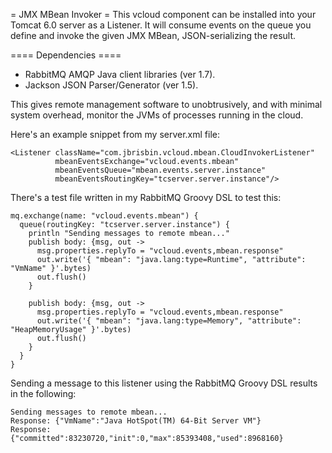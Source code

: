 = JMX MBean Invoker =
This vcloud component can be installed into your Tomcat 6.0 server as a
Listener. It will consume events on the queue you define and invoke the
given JMX MBean, JSON-serializing the result.

==== Dependencies ====
* RabbitMQ AMQP Java client libraries (ver 1.7).
* Jackson JSON Parser/Generator (ver 1.5).

This gives remote management software to unobtrusively, and with minimal
system overhead, monitor the JVMs of processes running in the cloud.

Here's an example snippet from my server.xml file:

<pre><code>&lt;Listener className="com.jbrisbin.vcloud.mbean.CloudInvokerListener"
          mbeanEventsExchange="vcloud.events.mbean"
          mbeanEventsQueue="mbean.events.server.instance"
          mbeanEventsRoutingKey="tcserver.server.instance"/&gt;
</code></pre>

There's a test file written in my RabbitMQ Groovy DSL to test this:

<pre><code>mq.exchange(name: "vcloud.events.mbean") {
  queue(routingKey: "tcserver.server.instance") {
    println "Sending messages to remote mbean..."
    publish body: {msg, out -&gt;
      msg.properties.replyTo = "vcloud.events,mbean.response"
      out.write('{ "mbean": "java.lang:type=Runtime", "attribute": "VmName" }'.bytes)
      out.flush()
    }

    publish body: {msg, out ->
      msg.properties.replyTo = "vcloud.events,mbean.response"
      out.write('{ "mbean": "java.lang:type=Memory", "attribute": "HeapMemoryUsage" }'.bytes)
      out.flush()
    }
  }
}
</code></pre>

Sending a message to this listener using the RabbitMQ Groovy DSL results
in the following:

<pre><code>Sending messages to remote mbean...
Response: {"VmName":"Java HotSpot(TM) 64-Bit Server VM"}
Response: {"committed":83230720,"init":0,"max":85393408,"used":8968160}
</code></pre>